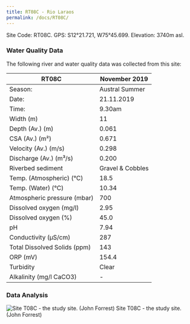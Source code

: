 ```yaml
---
title: RT08C - Rio Laraos
permalink: /docs/RT08C/
---
```




Site Code: RT08C.  GPS: S12°21.721, W75°45.699. Elevation:
3740m asl.

### Water Quality Data

The following river and water quality data was collected from this site:

| RT08C                        | November 2019                 | 
|------------------------------|-------------------------------|
| Season:                      | Austral Summer                |
| Date:                        | 21.11.2019                    |
| Time:                        | 9.30am                        |
| Width (m)                    | 11                            |
| Depth (Av.) (m)              | 0.061                         |
| CSA (Av.) (m²)               | 0.671                         |
| Velocity (Av.) (m/s)         | 0.298                         |
| Discharge (Av.) (m³/s)       | 0.200                         |
| Riverbed sediment            | Gravel & Cobbles              |
| Temp. (Atmospheric) (°C)     | 18.5                          |
| Temp. (Water) (°C)           | 10.34                         |
| Atmospheric pressure (mbar)  | 700                           |
| Dissolved oxygen (mg/l)      | 2.95                          |
| Dissolved oxygen (%)         | 45.0                          |
| pH                           | 7.94                          |
| Conductivity (µS/cm)         | 287                           |
| Total Dissolved Solids (ppm) | 143                           |
| ORP (mV)                     | 154.4                         |
| Turbidity                    | Clear                         |
| Alkalinity (mg/l CaCO3)      |   -   |

### Data Analysis


![Site T08C - the study site. (John Forrest)](/assets/SiteDescriptions/T8/T8CStudysite.JPG)
Site T08C - the study site. (John Forrest)

